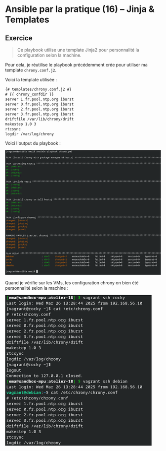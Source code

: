# Ansible par la pratique (16) – Jinja & Templates

## Exercice

> Ce playbook utilise une template Jinja2 pour personnalité la configuration selon la machine.

Pour cela, je réutilise le playbook précédemment crée pour utiliser ma template `chrony.conf.j2`.

Voici la template utilisée :

```jinja2
{# templates/chrony.conf.j2 #}
# {{ chrony_confdir }}
server 1.fr.pool.ntp.org iburst
server 0.fr.pool.ntp.org iburst
server 2.fr.pool.ntp.org iburst
server 3.fr.pool.ntp.org iburst
driftfile /var/lib/chrony/drift
makestep 1.0 3
rtcsync
logdir /var/log/chrony
```

Voici l'output du playbook :

![img](./img/Screenshot_20250326_142903.png)

Quand je vérifie sur les VMs, les configuration chrony on bien été personnalité selon la machine :

![img](./img/Screenshot_20250326_143204.png)
